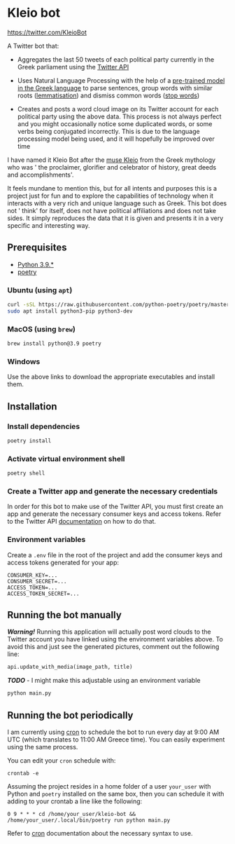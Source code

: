 # Kleio bot

https://twitter.com/KleioBot

A Twitter bot that:

* Aggregates the last 50 tweets of each political party currently in the Greek parliament using
  the [Twitter API](https://developer.twitter.com/en/docs/twitter-api)


* Uses Natural Language Processing with the help of
  a [pre-trained model in the Greek language](https://spacy.io/models/el) to parse sentences, group words with similar
  roots ([lemmatisation](https://en.wikipedia.org/wiki/Lemmatisation)) and dismiss common
  words ([stop words](https://en.wikipedia.org/wiki/Stop_word))


* Creates and posts a word cloud image on its Twitter account for each political party using the above data. This
  process is not always perfect and you might occasionally notice some duplicated words, or some verbs being conjugated
  incorrectly. This is due to the language processing model being used, and it will hopefully be improved over time

I have named it Kleio Bot after the [muse Kleio](https://en.wikipedia.org/wiki/Clio) from the Greek mythology who was '
the proclaimer, glorifier and celebrator of history, great deeds and accomplishments'.

It feels mundane to mention this, but for all intents and purposes this is a project just for fun and to explore the
capabilities of technology when it interacts with a very rich and unique language such as Greek. This bot does not '
think' for itself, does not have political affiliations and does not take sides. It simply reproduces the data that it
is given and presents it in a very specific and interesting way.

## Prerequisites

* [Python 3.9.*](https://www.python.org/downloads/)
* [poetry](https://python-poetry.org/docs/#installation)

### Ubuntu (using `apt`)

```bash
curl -sSL https://raw.githubusercontent.com/python-poetry/poetry/master/get-poetry.py | python -
sudo apt install python3-pip python3-dev
```

### MacOS (using `brew`)

```bash
brew install python@3.9 poetry
```

### Windows

Use the above links to download the appropriate executables and install them.

## Installation

### Install dependencies

```bash
poetry install
```

### Activate virtual environment shell

```bash
poetry shell
```

### Create a Twitter app and generate the necessary credentials

In order for this bot to make use of the Twitter API, you must first create an app and generate the necessary consumer
keys and access tokens. Refer to the Twitter
API [documentation](https://developer.twitter.com/en/docs/twitter-api/getting-started/guide) on how to do that.

### Environment variables

Create a `.env` file in the root of the project and add the consumer keys and access tokens generated for your app:

```dotenv
CONSUMER_KEY=...
CONSUMER_SECRET=...
ACCESS_TOKEN=...
ACCESS_TOKEN_SECRET=...
```

## Running the bot manually

***Warning!*** Running this application will actually post word clouds to the Twitter account you have linked using the
environment variables above. To avoid this and just see the generated pictures, comment out the following line:

```python
api.update_with_media(image_path, title)
```

***TODO*** - I might make this adjustable using an environment variable

```bash
python main.py
```

## Running the bot periodically

I am currently using [cron](https://man7.org/linux/man-pages/man5/crontab.5.html) to schedule the bot to run every day
at 9:00 AM UTC (which translates to 11:00 AM Greece time). You can easily experiment using the same process.

You can edit your `cron` schedule with:

```dotenv
crontab -e
```

Assuming the project resides in a home folder of a user `your_user` with Python and `poetry` installed on the same box,
then you can schedule it with adding to your crontab a line like the following:

```
0 9 * * * cd /home/your_user/kleio-bot && /home/your_user/.local/bin/poetry run python main.py
```

Refer to [cron](https://man7.org/linux/man-pages/man5/crontab.5.html) documentation about the necessary syntax to use.
